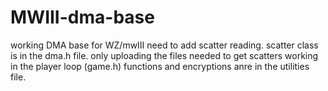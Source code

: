# MWIII-dma-base
working DMA base for WZ/mwIII need to add scatter reading. scatter class is in the dma.h file. only uploading the files needed to get scatters working in the player loop (game.h)
functions and encryptions anre in the utilities file.
